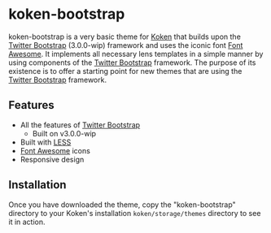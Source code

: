 koken-bootstrap
===============

koken-bootstrap is a very basic theme for [Koken](http://koken.me) that builds upon the [Twitter Bootstrap](http://twitter.github.io/bootstrap) (3.0.0-wip) framework and uses the iconic font [Font Awesome](http://fortawesome.github.io/Font-Awesome). It implements all necessary lens templates in a simple manner by using components of the [Twitter Bootstrap](http://twitter.github.io/bootstrap) framework. The purpose of its existence is to offer a starting point for new themes that are using the [Twitter Bootstrap](http://twitter.github.io/bootstrap) framework.

Features
--------

  * All the features of [Twitter Bootstrap](http://twitter.github.io/bootstrap)
    - Built on v3.0.0-wip
  * Built with [LESS](http://lesscss.org)
  * [Font Awesome](http://fortawesome.github.io/Font-Awesome) icons
  * Responsive design

Installation
------------

Once you have downloaded the theme, copy the "koken-bootstrap" directory to your
Koken's installation `koken/storage/themes` directory to see it in action.
